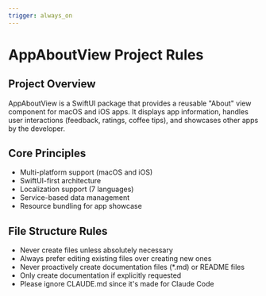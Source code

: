 ```yaml
---
trigger: always_on
---
```


# AppAboutView Project Rules

## Project Overview
AppAboutView is a SwiftUI package that provides a reusable "About" view component for macOS and iOS apps. It displays app information, handles user interactions (feedback, ratings, coffee tips), and showcases other apps by the developer.

## Core Principles
- Multi-platform support (macOS and iOS)
- SwiftUI-first architecture
- Localization support (7 languages)
- Service-based data management
- Resource bundling for app showcase

## File Structure Rules
- Never create files unless absolutely necessary
- Always prefer editing existing files over creating new ones
- Never proactively create documentation files (*.md) or README files
- Only create documentation if explicitly requested
- Please ignore CLAUDE.md since it's made for Claude Code
